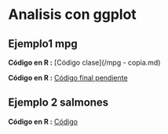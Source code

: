 # Analisis con ggplot

## Ejemplo1 mpg


**Código en R :**  [Código clase](/mpg - copia.md) 

**Código en R :**  [Código final pendiente](/mpg2.html) 

## Ejemplo 2 salmones

**Código en R :**  [Código](/Salmon2%20-%20copia.md) 


